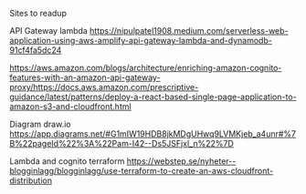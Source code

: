 Sites to readup

API Gateway lambda
https://nipulpatel1908.medium.com/serverless-web-application-using-aws-amplify-api-gateway-lambda-and-dynamodb-91cf4fa5dc24

https://aws.amazon.com/blogs/architecture/enriching-amazon-cognito-features-with-an-amazon-api-gateway-proxy/https://docs.aws.amazon.com/prescriptive-guidance/latest/patterns/deploy-a-react-based-single-page-application-to-amazon-s3-and-cloudfront.html

Diagram draw.io
https://app.diagrams.net/#G1mIW19HDB8jkMDgUHwq9LVMKjeb_a4unr#%7B%22pageId%22%3A%22Pam-I42--Ds5JSFjxl_n%22%7D

Lambda and cognito terraform
https://webstep.se/nyheter--blogginlagg/blogginlagg/use-terraform-to-create-an-aws-cloudfront-distribution